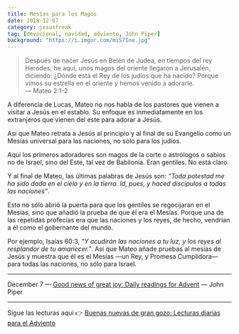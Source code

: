 ```yaml
---
title: Mesías para los Magos
date: 2018-12-07
category: jesusfreak
tag: [devocional, navidad, adviento, John Piper]
background: "https://i.imgur.com/miS7Ine.jpg"
---
```


> Después de nacer Jesús en Belén de Judea, en tiempos del rey Herodes, he aquí, unos magos del oriente llegaron a Jerusalén, diciendo: ¿Dónde está el Rey de los judíos que ha nacido? Porque vimos su estrella en el oriente y hemos venido a adorarle.<br>
> — Mateo 2:1-2

A diferencia de Lucas, Mateo no nos habla de los pastores que vienen a visitar a Jesús en el establo. Su enfoque es inmediatamente en los extranjeros que vienen del este para adorar a Jesús.

Así que Mateo retrata a Jesús al principio y al final de su Evangelio como un Mesías universal para las naciones, no sólo para los judíos.

Aquí los primeros adoradores son magos de la corte o astrólogos o sabios no de Israel, sino del Este, tal vez de Babilonia. Eran gentiles. No está claro.

Y al final de Mateo, las últimas palabras de Jesús son: _"Toda potestad me ha sido dada en el cielo y en la tierra. Id, pues, y haced discípulos a todas las naciones"_.

Esto no sólo abrió la puerta para que los gentiles se regocijaran en el Mesías, sino que añadió la prueba de que él era el Mesías. Porque una de las repetidas profecías era que las naciones y los reyes, de hecho, vendrían a él como el gobernante del mundo.

Por ejemplo, Isaías 60:3, _"Y acudirán las naciones a tu luz, y los reyes al resplandor de tu amanecer."_. Así que Mateo añade pruebas al mesías de Jesús y muestra que él es el Mesías —un Rey, y Promesa Cumplidora— para todas las naciones, no sólo para Israel.

---

December 7 — [Good news of great joy: Daily readings for Advent](https://www.desiringgod.org/books/good-news-of-great-joy) — John Piper

---

Sigue las lecturas aquí 👉 [Buenas nuevas de gran gozo: Lecturas diarias para el Adviento](/jesusfreak/buenas-nuevas-de-gran-gozo-lecturas-diarias-para-adviento)